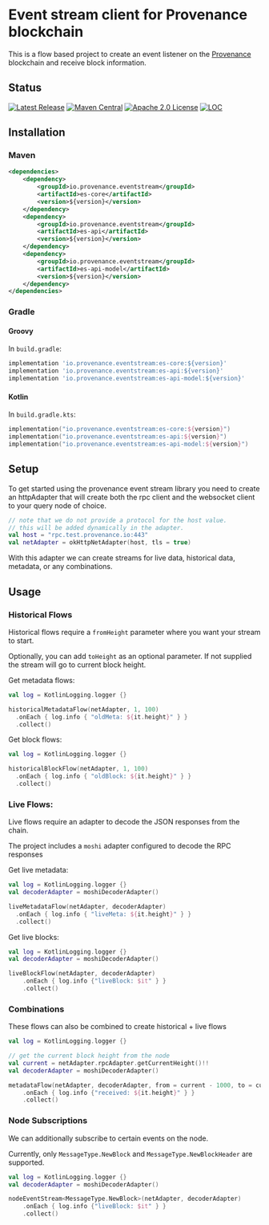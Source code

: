 # Event stream client for Provenance blockchain

This is a flow based project to create an event listener on the [Provenance](https://provenance.io) blockchain and receive block information. 

## Status

[![Latest Release][release-badge]][release-latest]
[![Maven Central][maven-badge]][maven-url]
[![Apache 2.0 License][license-badge]][license-url]
[![LOC][loc-badge]][loc-report]

[license-badge]: https://img.shields.io/github/license/provenance-io/event-stream.svg
[license-url]: https://github.com/provenance-io/event-stream/blob/main/LICENSE
[maven-badge]: https://maven-badges.herokuapp.com/maven-central/io.provenance.eventstream/es-core/badge.svg
[maven-url]: https://maven-badges.herokuapp.com/maven-central/io.provenance.eventstream/es-core
[release-badge]: https://img.shields.io/github/tag/provenance-io/event-stream.svg
[release-latest]: https://github.com/provenance-io/event-stream/releases/latest
[loc-badge]: https://tokei.rs/b1/github/provenance-io/event-stream
[loc-report]: https://github.com/provenance-io/event-stream


## Installation

### Maven

```xml
<dependencies>
    <dependency>
        <groupId>io.provenance.eventstream</groupId>
        <artifactId>es-core</artifactId>
        <version>${version}</version>
    </dependency>
    <dependency>
        <groupId>io.provenance.eventstream</groupId>
        <artifactId>es-api</artifactId>
        <version>${version}</version>
    </dependency>
    <dependency>
        <groupId>io.provenance.eventstream</groupId>
        <artifactId>es-api-model</artifactId>
        <version>${version}</version>
    </dependency>
</dependencies>
```

### Gradle

#### Groovy

In `build.gradle`:

```groovy
implementation 'io.provenance.eventstream:es-core:${version}'
implementation 'io.provenance.eventstream:es-api:${version}'
implementation 'io.provenance.eventstream:es-api-model:${version}'
```

#### Kotlin

In `build.gradle.kts`:

```kotlin
implementation("io.provenance.eventstream:es-core:${version}")
implementation("io.provenance.eventstream:es-api:${version}")
implementation("io.provenance.eventstream:es-api-model:${version}")
```

## Setup

To get started using the provenance event stream library you need to create an httpAdapter
that will create both the rpc client and the websocket client to your query node of choice. 

```kotlin
// note that we do not provide a protocol for the host value.
// this will be added dynamically in the adapter.
val host = "rpc.test.provenance.io:443"
val netAdapter = okHttpNetAdapter(host, tls = true)
```

With this adapter we can create streams for live data, historical data, metadata, or any combinations. 

## Usage

### Historical Flows 

Historical flows require a `fromHeight` parameter where you want your stream to start.

Optionally, you can add `toHeight` as an optional parameter. If not supplied the stream will go to current block height.

Get metadata flows: 
```kotlin
val log = KotlinLogging.logger {}

historicalMetadataFlow(netAdapter, 1, 100)
  .onEach { log.info { "oldMeta: ${it.height}" } }
  .collect()
```

Get block flows: 
```kotlin
val log = KotlinLogging.logger {}

historicalBlockFlow(netAdapter, 1, 100)
  .onEach { log.info { "oldBlock: ${it.height}" } }
  .collect()
```

### Live Flows: 
Live flows require an adapter to decode the JSON responses from the chain. 

The project includes a `moshi` adapter configured to decode the RPC responses 

Get live metadata:
```kotlin
val log = KotlinLogging.logger {}
val decoderAdapter = moshiDecoderAdapter()

liveMetadataFlow(netAdapter, decoderAdapter)
  .onEach { log.info { "liveMeta: ${it.height}" } }
  .collect()
```

Get live blocks: 
```kotlin
val log = KotlinLogging.logger {}
val decoderAdapter = moshiDecoderAdapter()

liveBlockFlow(netAdapter, decoderAdapter)
    .onEach { log.info {"liveBlock: $it" } }
    .collect()
```

### Combinations

These flows can also be combined to create historical + live flows

```kotlin
val log = KotlinLogging.logger {}

// get the current block height from the node
val current = netAdapter.rpcAdapter.getCurrentHeight()!!
val decoderAdapter = moshiDecoderAdapter()

metadataFlow(netAdapter, decoderAdapter, from = current - 1000, to = current)
    .onEach { log.info {"received: ${it.height}" } }
    .collect()
```

### Node Subscriptions

We can additionally subscribe to certain events on the node. 

Currently, only `MessageType.NewBlock` and `MessageType.NewBlockHeader` are supported. 

```kotlin
val log = KotlinLogging.logger {}
val decoderAdapter = moshiDecoderAdapter()

nodeEventStream<MessageType.NewBlock>(netAdapter, decoderAdapter)
    .onEach { log.info {"liveBlock: $it" } }
    .collect()
```